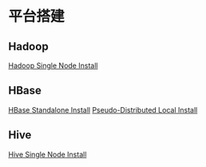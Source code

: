 # 平台搭建

## Hadoop

<a href="./hadoop_single_install.md">Hadoop Single Node Install</a>

## HBase

<a href="./hbase_standalone_install.md">HBase Standalone Install</a>
<a href="./hbase_pseudo-distributed_local_install.md">Pseudo-Distributed Local Install</a>

## Hive

<a href="./hive_single_install.md">Hive Single Node Install</a>
